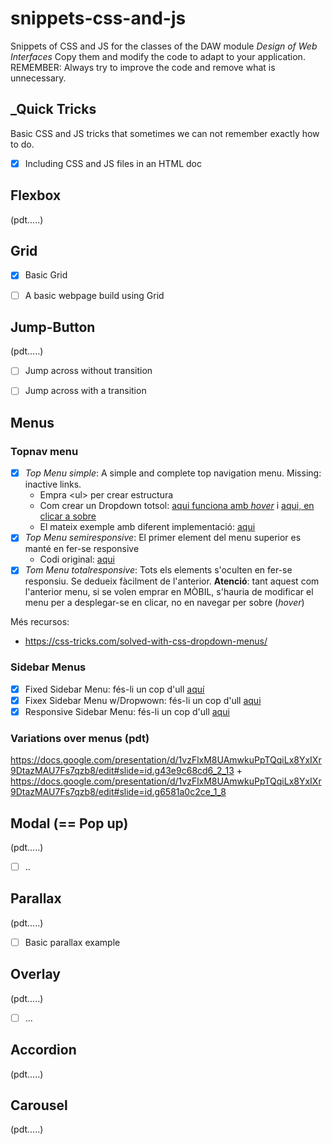 # snippets-css-and-js
Snippets of CSS and JS for the classes of the DAW module _Design of Web Interfaces_
Copy them and modify the code to adapt to your application.  REMEMBER: Always try to improve the code and remove what is unnecessary. 


## _Quick Tricks

Basic CSS and JS tricks that sometimes we can not remember exactly how to do.

- [x] Including CSS and JS files in an HTML doc

## Flexbox

(pdt.....)


## Grid

- [x] Basic Grid
- [ ] A basic webpage build using Grid


## Jump-Button

(pdt.....)

- [ ] Jump across without transition
- [ ] Jump across with a transition


## Menus

### Topnav menu

- [x] _Top Menu simple_: A simple and complete top navigation menu. Missing: inactive links. 
  - Empra &lt;ul&gt; per crear estructura
  - Com crear un Dropdown totsol: [aqui funciona amb _hover_](https://www.w3schools.com/howto/howto_css_dropdown.asp) i [aqui, en clicar a sobre](https://www.w3schools.com/howto/howto_js_dropdown.asp)
  - El mateix exemple amb diferent implementació: [aqui](https://www.w3schools.com/howto/howto_css_dropdown_navbar.asp)
- [x] _Top Menu semiresponsive_: El primer element del menu superior es manté en fer-se responsive
  - Codi original: [aqui](https://www.w3schools.com/howto/howto_js_responsive_navbar_dropdown.asp)
- [x] _Tom Menu totalresponsive_: Tots els elements s'oculten en fer-se responsiu. Se dedueix fàcilment de l'anterior. **Atenció**: tant aquest com l'anterior menu, si se volen emprar en MÒBIL, s'hauria de modificar el menu per a desplegar-se en clicar, no en navegar per sobre (_hover_)

Més recursos:

- https://css-tricks.com/solved-with-css-dropdown-menus/

### Sidebar Menus

- [x] Fixed Sidebar Menu: fés-li un cop d'ull [aquí](https://www.w3schools.com/howto/howto_css_fixed_sidebar.asp)
- [x] Fixex Sidebar Menu w/Dropwown: fés-li un cop d'ull [aqui](https://www.w3schools.com/howto/howto_js_dropdown_sidenav.asp)
- [x] Responsive Sidebar Menu: fés-li un cop d'ull [aqui](https://www.w3schools.com/howto/tryit.asp?filename=tryhow_css_sidebar_responsive)

### Variations over menus (pdt)

https://docs.google.com/presentation/d/1vzFlxM8UAmwkuPpTQqiLx8YxIXr9DtazMAU7Fs7qzb8/edit#slide=id.g43e9c68cd6_2_13
+
https://docs.google.com/presentation/d/1vzFlxM8UAmwkuPpTQqiLx8YxIXr9DtazMAU7Fs7qzb8/edit#slide=id.g6581a0c2ce_1_8


## Modal (== Pop up)

(pdt.....)

- [ ] ..


## Parallax

(pdt.....)

- [ ] Basic parallax example 

## Overlay

(pdt.....)

- [ ] ...

## Accordion

(pdt.....)

## Carousel

(pdt.....)
